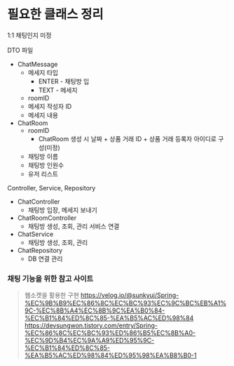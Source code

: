 # 필요한 클래스 정리
1:1 채팅인지 미정

DTO 파일
- ChatMessage
	- 메세지 타입
		- ENTER - 채팅방 입
		- TEXT - 메세지
	- roomID
	- 메세지 작성자 ID
	- 메세지 내용
- ChatRoom
	- roomID
		- ChatRoom 생성 시 날짜 + 상품 거래 ID + 상품 거래 등록자 아이디로 구성(미정)
	- 채팅방 이름
	- 채팅방 인원수 
	- 유저 리스트

Controller, Service, Repository
- ChatController
	- 채팅방 입장, 메세지 보내기
- ChatRoomController
	- 채팅방 생성, 조회, 관리 서비스 연결
- ChatService
	- 채팅방 생성, 조회, 관리
- ChatRepository
	- DB 연결 관리
### 채팅 기능을 위한 참고 사이트

> 웹소캣을 활용한 구현
> https://velog.io/@sunkyuj/Spring-%EC%9B%B9%EC%86%8C%EC%BC%93%EC%9C%BC%EB%A1%9C-%EC%8B%A4%EC%8B%9C%EA%B0%84-%EC%B1%84%ED%8C%85-%EA%B5%AC%ED%98%84
> https://devsungwon.tistory.com/entry/Spring-%EC%86%8C%EC%BC%93%ED%86%B5%EC%8B%A0-%EC%9D%B4%EC%9A%A9%ED%95%9C-%EC%B1%84%ED%8C%85-%EA%B5%AC%ED%98%84%ED%95%98%EA%B8%B0-1